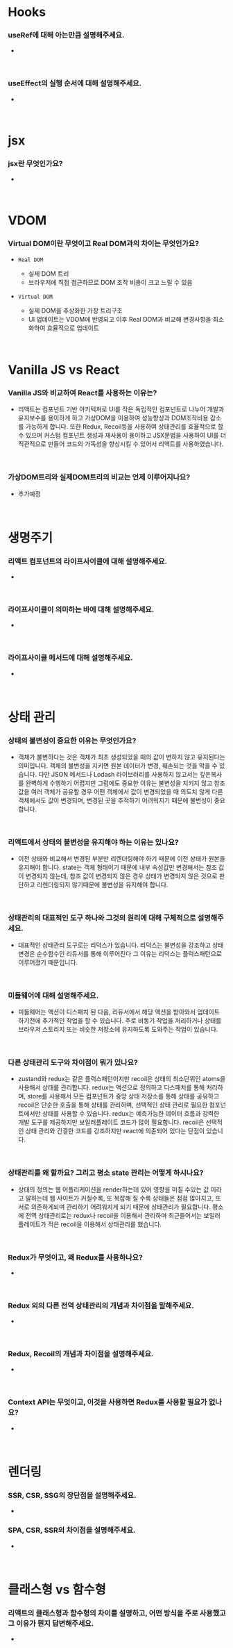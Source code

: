 # Hooks

### useRef에 대해 아는만큼 설명해주세요.

-

<br/>

### useEffect의 실행 순서에 대해 설명해주세요.

-

<br/>

# jsx

### jsx란 무엇인가요?

-

<br/>

# VDOM

### Virtual DOM이란 무엇이고 Real DOM과의 차이는 무엇인가요?

- `Real DOM`

  - 실제 DOM 트리
  - 브라우저에 직접 접근하므로 DOM 조작 비용이 크고 느릴 수 있음

- `Virtual DOM`
  - 실제 DOM을 추상화한 가장 트리구조
  - UI 업데이트는 VDOM에 반영되고 이후 Real DOM과 비교해 변경사항을 최소화하여 효율적으로 업데이트

<br/>

# Vanilla JS vs React

### Vanilla JS와 비교하여 React를 사용하는 이유는?

- 리액트는 컴포넌트 기반 아키텍처로 UI를 작은 독립적인 컴포넌트로 나누어 개발과 유지보수를 용이하게 하고
  가상DOM을 이용하여 성능향상과 DOM조작비용 감소를 가능하게 합니다.
  또한 Redux, Recoil등을 사용하여 상태관리를 효율적으로 할 수 있으며 커스텀 컴포넌트 생성과 재사용이 용이하고 JSX문법을 사용하여 UI를 더 직관적으로 만들어 코드의 가독성을 향상시킬 수 있어서 리액트를 사용하였습니다.

<br/>

### 가상DOM트리와 실제DOM트리의 비교는 언제 이루어지나요?

- 추가예정

<br/>

# 생명주기

### 리액트 컴포넌트의 라이프사이클에 대해 설명해주세요.

-

<br/>

### 라이프사이클이 의미하는 바에 대해 설명해주세요.

-

<br/>

### 라이프사이클 메서드에 대해 설명해주세요.

-

<br/>

# 상태 관리

### 상태의 불변성이 중요한 이유는 무엇인가요?

- 객체가 불변하다는 것은 객체가 최초 생성되었을 때의 값이 변하지 않고 유지된다는 의미입니다.
  객체의 불변성을 지키면 원본 데이터가 변경, 훼손되는 것을 막을 수 있습니다.
  다만 JSON 메서드나 Lodash 라이브러리를 사용하지 않고서는 깊은복사를 완벽하게 수행하기 어렵지만 그럼에도 중요한 이유는
  불변성을 지키지 않고 참조 값을 여러 객체가 공유할 경우 어떤 객체에서 값이 변경되었을 때 의도치 않게 다른 객체에서도 값이 변경되며, 변경된 곳을 추적하기 어려워지기 때문에 불변성이 중요합니다.

<br/>

### 리액트에서 상태의 불변성을 유지해야 하는 이유는 있나요?

- 이전 상태와 비교해서 변경된 부분만 리렌더링해야 하기 때문에 이전 상태가 원본을 유지해야 합니다.
  state는 객체 형태이기 때문에 내부 속성값만 변경해서는 참조 값이 변경되지 않는데, 참조 값이 변경되지 않은 경우 상태가 변경되지 않은 것으로 판단하고 리렌더링되지 않기때문에 불변성을 유지해야 합니다.

<br/>

### 상태관리의 대표적인 도구 하나와 그것의 원리에 대해 구체적으로 설명해주세요.

- 대표적인 상태관리 도구로는 리덕스가 있습니다. 리덕스는 불변성을 강조하고 상태변경은 순수함수인 리듀서를 통해 이루어진다 그 이유는 리덕스는 플럭스패턴으로 이루어졌기 때문입니다.

<br/>

### 미들웨어에 대해 설명해주세요.

- 미들웨어는 액션이 디스패치 된 다음, 리듀서에서 해당 액션을 받아와서 업데이트 하기전에 추가적인 작업을 할 수 있습니다.
  주로 비동기 작업을 처리하거나 상태를 브라우저 스토리지 또는 비슷한 저장소에 유지하도록 도와주는 작업이 있습니다.

<br/>

### 다른 상태관리 도구와 차이점이 뭐가 있나요?

- zustand와 redux는 같은 플럭스패턴이지만 recoil은 상태의 최소단위인 atoms을 사용해서 상태를 관리합니다.
  redux는 액션으로 정의하고 디스패치를 통해 처리하며, store를 사용해서 모든 컴포넌트가 중앙 상태 저장소를 통해 상태를 공유하고 recoil은 단순한 호출을 통해 상태를 관리하며, 선택적인 상태 관리로 필요한 컴포넌트에서만 상태를 사용할 수 있습니다.
  redux는 예측가능한 데이터 흐름과 강력한 개발 도구를 제공하지만 보일러플레이트 코드가 많이 필요합니다. recoil은 선택적인 상태 관리와 간결한 코드를 강조하지만 react에 의존되어 있다는 단점이 있습니다.

<br/>

### 상태관리를 왜 할까요? 그리고 평소 state 관리는 어떻게 하시나요?

- 상태의 정의는 웹 어플리케이션을 render하는데 있어 영향을 미칠 수있는 값 이라고 말하는데 웹 사이트가 커질수록, 또 복잡해 질 수록 상태들은 점점 많아지고, 또 서로 의존하게되며 관리하기 어려워지게 되기 때문에 상태관리가 필요합니다.
  평소에 전역 상태관리로는 redux나 recoil을 이용해서 관리하며 최근들어서는 보일러 플레이트가 적은 recoil을 이용해서 상태관리를 했습니다.

<br/>

### Redux가 무엇이고, 왜 Redux를 사용하나요?

-

<br/>

### Redux 외의 다른 전역 상태관리의 개념과 차이점을 말해주세요.

-

<br/>

### Redux, Recoil의 개념과 차이점을 설명해주세요.

-

<br/>

### Context API는 무엇이고, 이것을 사용하면 Redux를 사용할 필요가 없나요?

-

<br/>

# 렌더링

### SSR, CSR, SSG의 장단점을 설명해주세요.

-

### SPA, CSR, SSR의 차이점을 설명해주세요.

-

<br/>

# 클래스형 vs 함수형

### 리액트의 클래스형과 함수형의 차이를 설명하고, 어떤 방식을 주로 사용했고 그 이유가 뭔지 답변해주세요.

-
